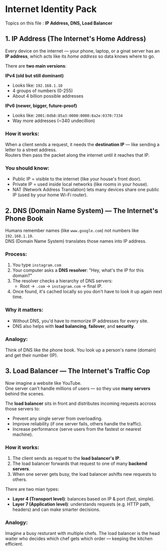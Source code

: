 Internet Identity Pack
==================

Topics on this file : **IP Address, DNS, Load Balancer**

## 1. IP Address (The Internet's Home Address)
Every device on the internet — your phone, laptop, or a ginat server has an **IP address**, which acts like its *home address* so data knows where to go.

There are **two main versions**:

**IPv4 (old but still dominant)**
- Looks like: `192.168.1.10` 
- 4 groups of numbers (0-255)
- About 4 billion possible addresses

**IPv6 (newer, bigger, future-proof)**
- Looks like: `2001:0db8:85a3:0000:0000:8a2e:0370:7334`
- Way more addresses (~340 undecillion)

### How it works:
When a client sends a request, it needs the **destination IP** — like sending a letter to a street address.\
Routers then pass the packet along the internet until it reaches that IP.

### You should know:
- Public IP = visible to the internet (like your house's front door).
- Private IP = used inside local networks (like rooms in your house).
- NAT (Network Address Translation) lets many devices share one public IP (used by your home Wi-Fi router).

## 2. DNS (Domain Name System) — The Internet's Phone Book
Humans remember names (like `www.google.com`) not numbers like `192.168.1.10`.\
DNS (Domain Name System) translates those names into IP address.

### Process:
1. You type `instagram.com`
2. Your computer asks a **DNS resolver**: "Hey, what's the IP for this domain?"
3. The resolver checks a hierarchy of DNS servers:
    - Root -> `.com` -> `instagram.com` -> final IP.
4. Once found, it's cached locally so you don't have to look it up again next time.

### Why it matters:
- Without DNS, you'd have to memorize IP addresses for every site.
- DNS also helps with **load balancing**, **failover**, and **security**.

### Analogy:
Think of DNS like the phone book. You look up a person's name (domain) and get their number (IP).

## 3. Load Balancer — The Internet's Traffic Cop
Now imagine a website like YouTube.\
One server can't handle millions of users — so they use **many servers** behind the scenes.

The **load balancer** sits in front and distributes incoming requests accross those servers to:
- Prevent any single server from overloading.
- Improve reliability (if one server fails, others handle the traffic). 
- Increase performance (serve users from the fastest or nearest machine).

### How it works:
1. The client sends as requet to the **load balancer's IP**.
2. The load balancer forwards that request to one of many **backend servers**.
3. When one server gets busy, the load balancer ashifts new requests to others.

There are two mian types:
- **Layer 4 (Transport level)**: balances based on IP & port (fast, simple).
- **Layer 7 (Application level)**: understands requests (e.g. HTTP path, headers) and can make smarter decisions.

### Analogy:
Imagine a busy resturant with multiple chefs. The load balancer is the head waiter who decides which chef gets which order — keeping the kitchen efficient.

